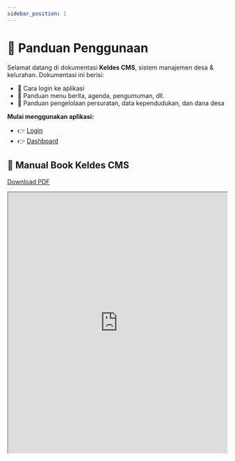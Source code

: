 ```yaml
---
sidebar_position: 1
---
```


# 📖 Panduan Penggunaan

Selamat datang di dokumentasi **Keldes CMS**, sistem manajemen desa & kelurahan. Dokumentasi ini berisi:

- 📌 Cara login ke aplikasi
- 📌 Panduan menu berita, agenda, pengumuman, dll.
- 📌 Panduan pengelolaan persuratan, data kependudukan, dan dana desa

**Mulai menggunakan aplikasi:**

- 👉 [Login](./login)
- 👉 [Dashboard](./dashboard)

## 📖 Manual Book Keldes CMS

[Download PDF](https://docs.nagori.id/file/Manual_Book_Keldes.pdf)

<iframe src="https://docs.nagori.id/file/Manual_Book_Keldes.pdf" width="100%" height="600px"></iframe>
